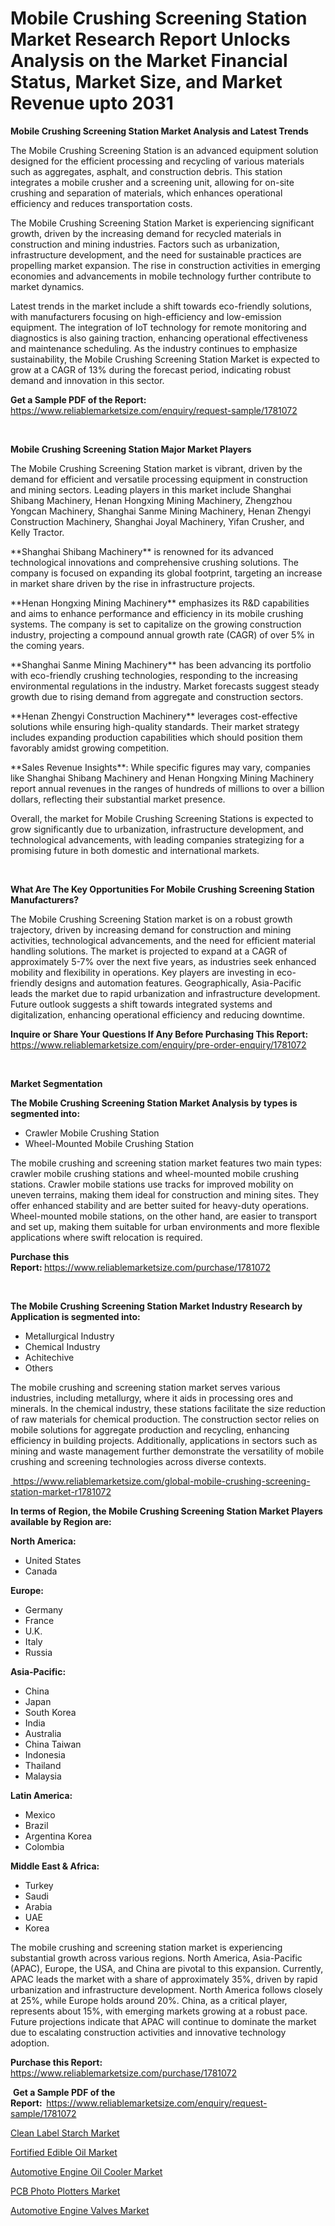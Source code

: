 <p><h1>Mobile Crushing Screening Station Market Research Report Unlocks Analysis on the Market Financial Status, Market Size, and Market Revenue upto 2031</h1></p><p><strong>Mobile Crushing Screening Station Market Analysis and Latest Trends</strong></p>
<p><p>The Mobile Crushing Screening Station is an advanced equipment solution designed for the efficient processing and recycling of various materials such as aggregates, asphalt, and construction debris. This station integrates a mobile crusher and a screening unit, allowing for on-site crushing and separation of materials, which enhances operational efficiency and reduces transportation costs.</p><p>The Mobile Crushing Screening Station Market is experiencing significant growth, driven by the increasing demand for recycled materials in construction and mining industries. Factors such as urbanization, infrastructure development, and the need for sustainable practices are propelling market expansion. The rise in construction activities in emerging economies and advancements in mobile technology further contribute to market dynamics.</p><p>Latest trends in the market include a shift towards eco-friendly solutions, with manufacturers focusing on high-efficiency and low-emission equipment. The integration of IoT technology for remote monitoring and diagnostics is also gaining traction, enhancing operational effectiveness and maintenance scheduling. As the industry continues to emphasize sustainability, the Mobile Crushing Screening Station Market is expected to grow at a CAGR of 13% during the forecast period, indicating robust demand and innovation in this sector.</p></p>
<p><strong>Get a Sample PDF of the Report:&nbsp;</strong> <a href="https://www.reliablemarketsize.com/enquiry/request-sample/1781072?utm_campaign=1326&utm_medium=2&utm_source=Github&utm_content=ia&utm_term=08102024&utm_id=mobile-crushing-screening-station">https://www.reliablemarketsize.com/enquiry/request-sample/1781072</a></p>
<p>&nbsp;</p>
<p><strong>Mobile Crushing Screening Station Major Market Players</strong></p>
<p><p>The Mobile Crushing Screening Station market is vibrant, driven by the demand for efficient and versatile processing equipment in construction and mining sectors. Leading players in this market include Shanghai Shibang Machinery, Henan Hongxing Mining Machinery, Zhengzhou Yongcan Machinery, Shanghai Sanme Mining Machinery, Henan Zhengyi Construction Machinery, Shanghai Joyal Machinery, Yifan Crusher, and Kelly Tractor.</p><p>**Shanghai Shibang Machinery** is renowned for its advanced technological innovations and comprehensive crushing solutions. The company is focused on expanding its global footprint, targeting an increase in market share driven by the rise in infrastructure projects. </p><p>**Henan Hongxing Mining Machinery** emphasizes its R&D capabilities and aims to enhance performance and efficiency in its mobile crushing systems. The company is set to capitalize on the growing construction industry, projecting a compound annual growth rate (CAGR) of over 5% in the coming years.</p><p>**Shanghai Sanme Mining Machinery** has been advancing its portfolio with eco-friendly crushing technologies, responding to the increasing environmental regulations in the industry. Market forecasts suggest steady growth due to rising demand from aggregate and construction sectors.</p><p>**Henan Zhengyi Construction Machinery** leverages cost-effective solutions while ensuring high-quality standards. Their market strategy includes expanding production capabilities which should position them favorably amidst growing competition.</p><p>**Sales Revenue Insights**: While specific figures may vary, companies like Shanghai Shibang Machinery and Henan Hongxing Mining Machinery report annual revenues in the ranges of hundreds of millions to over a billion dollars, reflecting their substantial market presence.</p><p>Overall, the market for Mobile Crushing Screening Stations is expected to grow significantly due to urbanization, infrastructure development, and technological advancements, with leading companies strategizing for a promising future in both domestic and international markets.</p></p>
<p>&nbsp;</p>
<p><strong>What Are The Key Opportunities For Mobile Crushing Screening Station Manufacturers?</strong></p>
<p><p>The Mobile Crushing Screening Station market is on a robust growth trajectory, driven by increasing demand for construction and mining activities, technological advancements, and the need for efficient material handling solutions. The market is projected to expand at a CAGR of approximately 5-7% over the next five years, as industries seek enhanced mobility and flexibility in operations. Key players are investing in eco-friendly designs and automation features. Geographically, Asia-Pacific leads the market due to rapid urbanization and infrastructure development. Future outlook suggests a shift towards integrated systems and digitalization, enhancing operational efficiency and reducing downtime.</p></p>
<p><strong>Inquire or Share Your Questions If Any Before Purchasing This Report:</strong> <a href="https://www.reliablemarketsize.com/enquiry/pre-order-enquiry/1781072?utm_campaign=1326&utm_medium=2&utm_source=Github&utm_content=ia&utm_term=08102024&utm_id=mobile-crushing-screening-station">https://www.reliablemarketsize.com/enquiry/pre-order-enquiry/1781072</a></p>
<p>&nbsp;</p>
<p><strong>Market Segmentation</strong></p>
<p><strong>The Mobile Crushing Screening Station Market Analysis by types is segmented into:</strong></p>
<p><ul><li>Crawler Mobile Crushing Station</li><li>Wheel-Mounted Mobile Crushing Station</li></ul></p>
<p><p>The mobile crushing and screening station market features two main types: crawler mobile crushing stations and wheel-mounted mobile crushing stations. Crawler mobile stations use tracks for improved mobility on uneven terrains, making them ideal for construction and mining sites. They offer enhanced stability and are better suited for heavy-duty operations. Wheel-mounted mobile stations, on the other hand, are easier to transport and set up, making them suitable for urban environments and more flexible applications where swift relocation is required.</p></p>
<p><strong>Purchase this Report:&nbsp;</strong><a href="https://www.reliablemarketsize.com/purchase/1781072?utm_campaign=1326&utm_medium=2&utm_source=Github&utm_content=ia&utm_term=08102024&utm_id=mobile-crushing-screening-station">https://www.reliablemarketsize.com/purchase/1781072</a></p>
<p>&nbsp;</p>
<p><strong>The Mobile Crushing Screening Station Market Industry Research by Application is segmented into:</strong></p>
<p><ul><li>Metallurgical Industry</li><li>Chemical Industry</li><li>Achitechive</li><li>Others</li></ul></p>
<p><p>The mobile crushing and screening station market serves various industries, including metallurgy, where it aids in processing ores and minerals. In the chemical industry, these stations facilitate the size reduction of raw materials for chemical production. The construction sector relies on mobile solutions for aggregate production and recycling, enhancing efficiency in building projects. Additionally, applications in sectors such as mining and waste management further demonstrate the versatility of mobile crushing and screening technologies across diverse contexts.</p></p>
<p><a href="https://www.reliablemarketsize.com/global-mobile-crushing-screening-station-market-r1781072?utm_campaign=1326&utm_medium=2&utm_source=Github&utm_content=ia&utm_term=08102024&utm_id=mobile-crushing-screening-station">&nbsp;https://www.reliablemarketsize.com/global-mobile-crushing-screening-station-market-r1781072</a></p>
<p><strong>In terms of Region, the Mobile Crushing Screening Station Market Players available by Region are:</strong></p>
<p>
    <p> <strong> North America: </strong>
        <ul>
            <li>United States</li>
            <li>Canada</li>
        </ul>
        </p> 
    <p> <strong> Europe: </strong>
        <ul>
            <li>Germany</li>
            <li>France</li>
            <li>U.K.</li>
            <li>Italy</li>
            <li>Russia</li>
        </ul>
        </p> 
    <p> <strong> Asia-Pacific: </strong>
        <ul>
            <li>China</li>
            <li>Japan</li>
            <li>South Korea</li>
            <li>India</li>
            <li>Australia</li>
            <li>China Taiwan</li>
            <li>Indonesia</li>
            <li>Thailand</li>
            <li>Malaysia</li>
        </ul>
        </p> 
    <p> <strong> Latin America: </strong>
        <ul>
            <li>Mexico</li>
            <li>Brazil</li>
            <li>Argentina Korea</li>
            <li>Colombia</li>
        </ul>
        </p> 
    <p> <strong> Middle East & Africa: </strong>
        <ul>
            <li>Turkey</li>
            <li>Saudi</li>
            <li>Arabia</li>
            <li>UAE</li>
            <li>Korea</li>
        </ul>
    </p>
    </p>
<p><p>The mobile crushing and screening station market is experiencing substantial growth across various regions. North America, Asia-Pacific (APAC), Europe, the USA, and China are pivotal to this expansion. Currently, APAC leads the market with a share of approximately 35%, driven by rapid urbanization and infrastructure development. North America follows closely at 25%, while Europe holds around 20%. China, as a critical player, represents about 15%, with emerging markets growing at a robust pace. Future projections indicate that APAC will continue to dominate the market due to escalating construction activities and innovative technology adoption.</p></p>
<p><strong>Purchase this Report: </strong><a href="https://www.reliablemarketsize.com/purchase/1781072?utm_campaign=1326&utm_medium=2&utm_source=Github&utm_content=ia&utm_term=08102024&utm_id=mobile-crushing-screening-station">https://www.reliablemarketsize.com/purchase/1781072</a></p>
<p>&nbsp;<strong>Get a Sample PDF of the Report:&nbsp;&nbsp;</strong><a href="https://www.reliablemarketsize.com/enquiry/request-sample/1781072?utm_campaign=1326&utm_medium=2&utm_source=Github&utm_content=ia&utm_term=08102024&utm_id=mobile-crushing-screening-station">https://www.reliablemarketsize.com/enquiry/request-sample/1781072</a></p>
<p><strong></strong></p>
<p><p><a href="https://issuu.com/reportprime-2/docs/clean-label-starch-market-size-2030_f9fe59906fda79?utm_campaign=1326&utm_medium=2&utm_source=Github&utm_content=ia&utm_term=08102024&utm_id=mobile-crushing-screening-station">Clean Label Starch Market</a></p><p><a href="https://issuu.com/reportprime-2/docs/fortified-edible-oil-market-size-20_99006eb7d7f905?utm_campaign=1326&utm_medium=2&utm_source=Github&utm_content=ia&utm_term=08102024&utm_id=mobile-crushing-screening-station">Fortified Edible Oil Market</a></p><p><a href="https://www.linkedin.com/pulse/exploring-automotive-engine-oil-cooler-market-strategic-imuqc?utm_campaign=1326&utm_medium=2&utm_source=Github&utm_content=ia&utm_term=08102024&utm_id=mobile-crushing-screening-station">Automotive Engine Oil Cooler Market</a></p><p><a href="https://github.com/ashepherd82/Market-Research-Report-List-6/blob/main/pcb-photo-plotters-market.md?utm_campaign=1326&utm_medium=2&utm_source=Github&utm_content=ia&utm_term=08102024&utm_id=mobile-crushing-screening-station">PCB Photo Plotters Market</a></p><p><a href="https://www.linkedin.com/pulse/automotive-engine-valves-sector-surge-81-growth-roadmap-hm2ec?utm_campaign=1326&utm_medium=2&utm_source=Github&utm_content=ia&utm_term=08102024&utm_id=mobile-crushing-screening-station">Automotive Engine Valves Market</a></p></p>